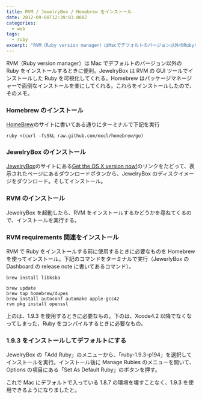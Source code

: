 ```yaml
---
title: RVM / JewelryBox / Homebrew をインストール
date: 2012-09-08T12:39:03.000Z
categories:
  - web
tags:
  - ruby
excerpt: "RVM（Ruby version manager）はMacでデフォルトのバージョン以外のRubyをインストールするときに便利。JewelryBoxはRVMのGUIツールでインストールしたRubyを可視化してくれる。Homebrewはパッケージマネージャーで面倒なインストールを楽にしてくれる。これらをインストールしたので、そのメモ。"
---
```


RVM（Ruby version manager）は Mac でデフォルトのバージョン以外の Ruby をインストールするときに便利。JewelryBox は RVM の GUI ツールでインストールした Ruby を可視化してくれる。Homebrew はパッケージマネージャーで面倒なインストールを楽にしてくれる。これらをインストールしたので、そのメモ。

### Homebrew のインストール

[HomeBrew](http://mxcl.github.com/homebrew/)のサイトに書いてある通りにターミナルで下記を実行

```
ruby <(curl -fsSkL raw.github.com/mxcl/homebrew/go)

```

### JewelryBox のインストール

[JewelryBox](http://unfiniti.com/software/mac/jewelrybox)のサイトにある[Get the OS X version now!](http://jewelrybox.unfiniti.com/)のリンクをたどって、表示されたページにあるダウンロードボタンから、JewelryBox のディスクイメージをダウンロード。そしてインストール。

### RVM のインストール

JewelryBox を起動したら、RVM をインストールするかどうかを尋ねてくるので、インストールを実行する。

### RVM requirements 関連をインストール

RVM で Ruby をインストールする前に使用するときに必要なものを Homebrew を使ってインストール。下記のコマンドをターミナルで実行（JewerlyBox の Dashboard の release note に書いてあるコマンド）。

```
brew install libksba

```

```
brew update
brew tap homebrew/dupes
brew install autoconf automake apple-gcc42
rvm pkg install openssl

```

上のは、1.9.3 を使用するときに必要なもの。下のは、Xcode4.2 以降でなくなってしまった、Ruby をコンパイルするときに必要なもの。

### 1.9.3 をインストールしてデフォルトにする

JewelryBox の「Add Ruby」のメニューから、「ruby-1.9.3-p194」を選択してインストールを実行。インストール後に Manage Rubies のメニューを開いて、Options の項目にある「Set As Default Ruby」のボタンを押す。

これで Mac にデフォルトで入っている 1.8.7 の環境を壊すことなく、1.9.3 を使用できるようになりましたと。
